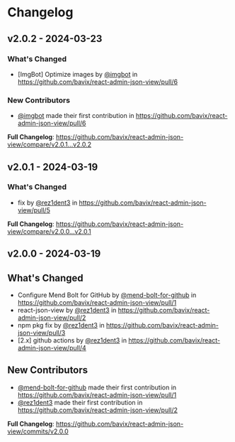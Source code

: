 # Changelog

## v2.0.2 - 2024-03-23

### What's Changed

* [ImgBot] Optimize images by [@imgbot](https://github.com/imgbot) in https://github.com/bavix/react-admin-json-view/pull/6

### New Contributors

* [@imgbot](https://github.com/imgbot) made their first contribution in https://github.com/bavix/react-admin-json-view/pull/6

**Full Changelog**: https://github.com/bavix/react-admin-json-view/compare/v2.0.1...v2.0.2

## v2.0.1 - 2024-03-19

### What's Changed

* fix by [@rez1dent3](https://github.com/rez1dent3) in https://github.com/bavix/react-admin-json-view/pull/5

**Full Changelog**: https://github.com/bavix/react-admin-json-view/compare/v2.0.0...v2.0.1

## v2.0.0 - 2024-03-19

## What's Changed

* Configure Mend Bolt for GitHub by [@mend-bolt-for-github](https://github.com/mend-bolt-for-github) in https://github.com/bavix/react-admin-json-view/pull/1
* react-json-view by [@rez1dent3](https://github.com/rez1dent3) in https://github.com/bavix/react-admin-json-view/pull/2
* npm pkg fix by [@rez1dent3](https://github.com/rez1dent3) in https://github.com/bavix/react-admin-json-view/pull/3
* [2.x] github actions by [@rez1dent3](https://github.com/rez1dent3) in https://github.com/bavix/react-admin-json-view/pull/4

## New Contributors

* [@mend-bolt-for-github](https://github.com/mend-bolt-for-github) made their first contribution in https://github.com/bavix/react-admin-json-view/pull/1
* [@rez1dent3](https://github.com/rez1dent3) made their first contribution in https://github.com/bavix/react-admin-json-view/pull/2

**Full Changelog**: https://github.com/bavix/react-admin-json-view/commits/v2.0.0
